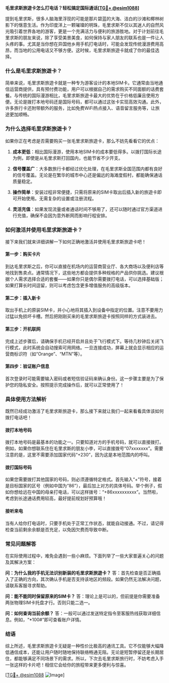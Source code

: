 **毛里求斯旅遊卡怎么打电话？轻松搞定国际通话[[TG💪+ @esim1088](https://t.me/s/esim1088)]**

提到毛里求斯，很多人脑海里浮现的可能是那片碧蓝的大海、洁白的沙滩和椰林树影下的惬意生活。作为印度洋上一颗璀璨的明珠，毛里求斯不仅以其迷人的自然风光吸引着世界各地的游客，更是一个充满活力与便利的旅游胜地。对于计划前往毛里求斯的朋友来说，除了享受美景美食，如何保持与家人朋友的联系也是一件让人头疼的事。尤其是当你想在异国他乡用手机打电话时，可能会发现传统漫游费用高昂，而当地的公用电话又不够方便。这时候，毛里求斯旅遊卡就成了你的最佳选择。

### **什么是毛里求斯旅遊卡？**

简单来说，毛里求斯旅遊卡就是一种专为游客设计的本地SIM卡。它通常由当地通信运营商提供，具有预付费功能，用户可以根据自己的需求购买不同面额的话费套餐。与传统的国际漫游相比，毛里求斯旅遊卡最大的优势在于价格低廉且使用方便。无论是拨打本地号码还是国际号码，都可以通过这张卡实现高效沟通。此外，许多旅行卡还附带额外的服务，比如免费WiFi热点接入、语音留言服务等，让旅途更加顺畅。

### **为什么选择毛里求斯旅遊卡？**

如果你正在考虑是否需要购买一张毛里求斯旅遊卡，那么不妨先看看它的优点：

1. **成本更低**：相比国际漫游，使用本地SIM卡的成本要低得多。以拨打国际长途为例，即使是从毛里求斯打回国内，也能节省不少开支。
   
2. **信号覆盖广**：大多数旅行卡都经过优化处理，在毛里求斯全国范围内都有良好的信号覆盖。无论是在繁华的城市中心还是偏远的海滩度假村，都能确保通话质量稳定。
   
3. **操作简单**：安装过程非常便捷，只需将原来的SIM卡取出后插入新的旅遊卡即可开始使用。无需复杂的设置或注册流程。
   
4. **灵活充值**：如果发现流量或者通话时间不够用了，还可以随时通过官方渠道进行充值，确保不会因为意外断网而影响行程安排。

### **如何激活并使用毛里求斯旅遊卡？**

接下来我们就来详细讲解一下如何正确地激活并使用毛里求斯旅遊卡吧！

#### **第一步：购买卡片**
到达毛里求斯之后，你可以直接在机场内的运营商营业厅、各大商场以及便利店等地找到售卖点。通常情况下，这些地方都会提供多种规格的产品供你挑选。建议根据个人需求选择合适的套餐——如果你只是偶尔需要拨打电话，可以选择基础版；如果打算长时间逗留，则可以考虑包含更多增值服务的高级版本。

#### **第二步：插入新卡**
取出手机上的原装SIM卡，并小心地将其插入到设备中指定的位置。注意不要用力过猛以免损坏卡槽。然后把刚刚买来的毛里求斯旅遊卡按照同样的方式装进去。

#### **第三步：开机联网**
完成上述步骤后，请确保手机已经开启并且处于飞行模式下。等待几秒钟后关闭飞行模式，此时系统会自动搜索可用网络。一旦连接成功，屏幕上就会显示相应的运营商标识符（如“Orange”、“MTN”等）。

#### **第四步：验证账户信息**
首次登录时可能需要输入密码或者短信验证码来确认身份。这一步骤主要是为了保护您的隐私安全。按照提示完成操作后，就可以正常使用了！

### **具体使用方法解析**

既然已经成功激活了毛里求斯旅遊卡，那么接下来就让我们一起来看看具体该如何拨打电话吧！

#### **拨打本地号码**
拨打本地号码是最基本的功能之一。只要知道对方的手机号码，就可以直接拨打。例如，如果你想联系住在毛里求斯的朋友小李，可以直接拨号“07xxxxxxx”。需要注意的是，这里不需要添加国家代码“+230”，因为这是本地范围内的呼叫。

#### **拨打国际号码**
如果您需要拨打其他国家的号码，则必须遵循特定格式。首先输入“+”符号，接着是目标国家的区号（例如中国为“86”），最后加上对方的具体号码。举个例子，假如你想给远在中国的母亲打电话，可以这样拨号：“+86xxxxxxxxxx”。当然啦，考虑到长途通话费用较高，最好提前规划好预算哦！

#### **接听来电**
当有人给你打电话时，只要手机处于正常工作状态，就能自动接通。不过，请记得检查当前剩余余额是否充足，以免因欠费而导致中断。

### **常见问题解答**

在实际使用过程中，难免会遇到一些小麻烦。下面列举了一些大家普遍关心的问题及其解决方案：

**问：为什么我的手机无法识别新装的毛里求斯旅遊卡？**
答：首先检查是否正确插入了正确的方向，其次确认手机是否支持该地区的频段。如果仍然无法解决问题，请联系客服寻求帮助。

**问：能不能同时保留原来的SIM卡？**
答：理论上是可以的，但前提是你需要准备两张物理SIM卡托盘才行。否则只能二选一。

**问：如何查询当前余额？**
答：一般可以通过发送特定指令至客服热线获取详细信息。例如，“*100#”即可查看账户详情。

### **结语**

综上所述，毛里求斯旅遊卡无疑是一种性价比极高的通讯工具。它不仅能够大幅降低通信成本，还能让用户随时随地保持联络畅通无阻。无论是短暂停留还是长期居住，都能够满足不同场景下的需求。所以，下次去毛里求斯旅行时，不妨考虑入手一张这样的卡片吧！相信它会给你的旅程带来更多便利与惊喜。

[[TG💪+ @esim1088](https://t.me/s/esim1088) ![Image](https://i.postimg.cc/4NQfJmqS/Snipaste-2025-05-13-00-14-12.png)]
